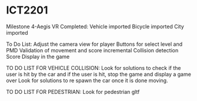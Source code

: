 # ICT2201
Milestone 4-Aegis VR
Completed:
Vehicle imported
Bicycle imported
City imported

To Do List:
Adjust the camera view for player
Buttons for select level and PMD
Validation of movement and score incremental 
Collision detection 
Score Display in the game


TO DO LIST FOR VEHICLE COLLISION:
Look for solutions to check if the  user is hit by the car and if the user is hit, stop the game and display a game over 
Look for solutions to re spawn the car once it is done moving.

TO DO LIST FOR PEDESTRIAN: 
Look for pedestrian gltf






